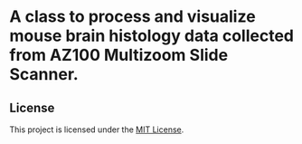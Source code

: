 # A class to process and visualize mouse brain histology data collected from AZ100 Multizoom Slide Scanner.

## License

This project is licensed under the [MIT License](LICENSE).
